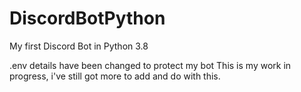 # DiscordBotPython
My first Discord Bot in Python 3.8

.env details have been changed to protect my bot
This is my work in progress, i've still got more to add and do with this. 
